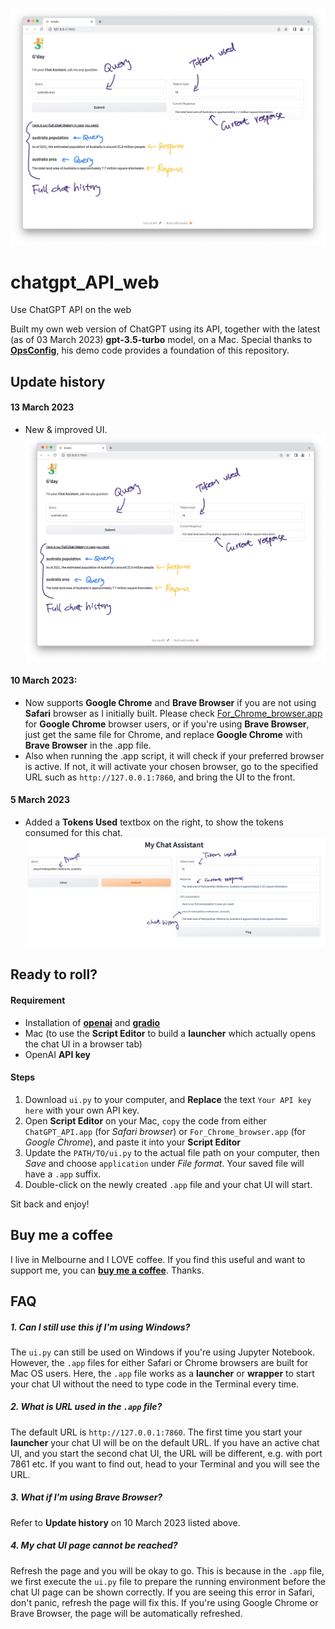 ![New ui 13Mar2023](/img/ui_13Mar2023.jpg)

# chatgpt_API_web
Use ChatGPT API on the web

Built my own web version of ChatGPT using its API, together with the latest (as of 03 March 2023) **gpt-3.5-turbo** model, on a Mac.
Special thanks to **[OpsConfig](https://github.com/OpsConfig/OpenAI_Lab/tree/main/chatgpt)**, his demo code provides a foundation of this repository.

## Update history
#### 13 March 2023
- New & improved UI.
![New ui 13Mar2023](/img/ui_13Mar2023.jpg)

#### 10 March 2023: 
- Now supports **Google Chrome** and **Brave Browser** if you are not using **Safari** browser as I initially built. Please check [For_Chrome_browser.app](https://github.com/ez61/chatgpt_API_web/blob/main/For_Chrome_browser.app) for **Google Chrome** browser users, or if you're using **Brave Browser**, just get the same file for Chrome, and replace **Google Chrome** with **Brave Browser** in the .app file.
- Also when running the .app script, it will check if your preferred browser is active. If not, it will activate your chosen browser, go to the specified URL such as `http://127.0.0.1:7860`, and bring the UI to the front.

#### 5 March 2023
- Added a **Tokens Used** textbox on the right, to show the tokens consumed for this chat.
![demo of updated ui](/img/demo_ui_updated_5Mar2023.jpg)


## Ready to roll?

#### Requirement
- Installation of **[openai](https://pypi.org/project/openai/)** and **[gradio](https://pypi.org/project/gradio/)**
- Mac (to use the **Script Editor** to build a **launcher** which actually opens the chat UI in a browser tab)
- OpenAI **API key**


#### Steps

1. Download `ui.py` to your computer, and **Replace** the text `Your API key here` with your own API key.
2. Open **Script Editor** on your Mac, `copy` the code from either `ChatGPT_API.app` (for *Safari browser*) or `For_Chrome_browser.app` (for *Google Chrome*), and paste it into your **Script Editor**
3. Update the `PATH/TO/ui.py` to the actual file path on your computer, then *Save* and choose `application` under *File format*. Your saved file will have a `.app` suffix.
4. Double-click on the newly created `.app` file and your chat UI will start.

Sit back and enjoy!

## Buy me a coffee

I live in Melbourne and I LOVE coffee. If you find this useful and want to support me, you can [**buy me a coffee**](https://www.buymeacoffee.com/ez61). Thanks.


## FAQ

##### 1. Can I still use this if I'm using Windows?

The `ui.py` can still be used on Windows if you're using Jupyter Notebook. However, the `.app` files for either Safari or Chrome browsers are built for Mac OS users. Here, the `.app` file works as a **launcher** or **wrapper** to start your chat UI without the need to type code in the Terminal every time.

##### 2. What is URL used in the `.app` file?

The default URL is `http://127.0.0.1:7860`. The first time you start your **launcher** your chat UI will be on the default URL. If you have an active chat UI, and you start the second chat UI, the URL will be different, e.g. with port 7861 etc. If you want to find out, head to your Terminal and you will see the URL.

##### 3. What if I'm using Brave Browser?

Refer to **Update history** on 10 March 2023 listed above.

##### 4. My chat UI page cannot be reached?

Refresh the page and you will be okay to go. This is because in the `.app` file, we first execute the `ui.py` file to prepare the running environment before the chat UI page can be shown correctly. If you are seeing this error in Safari, don't panic, refresh the page will fix this. If you're using Google Chrome or Brave Browser, the page will be automatically refreshed.